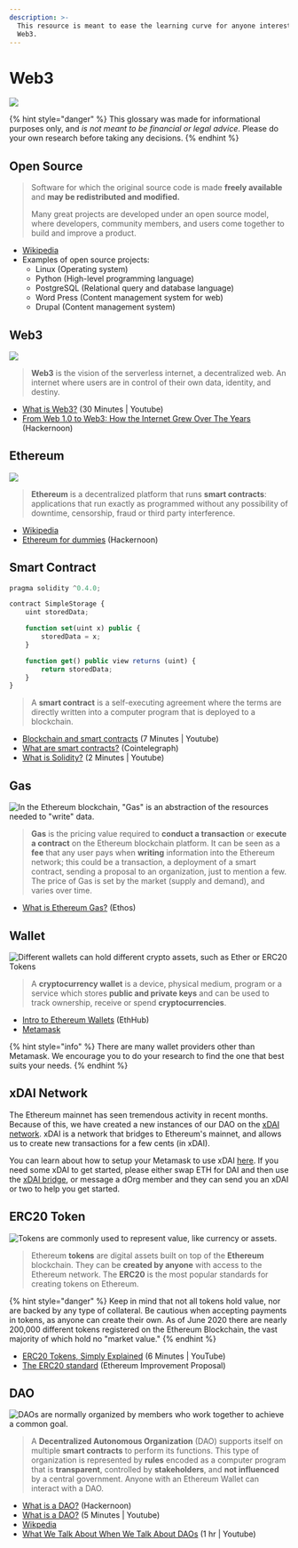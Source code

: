 ```yaml
---
description: >-
  This resource is meant to ease the learning curve for anyone interested in
  Web3.
---
```


# Web3

![](../.gitbook/assets/image%20%2815%29.png)

{% hint style="danger" %}
This glossary was made for informational purposes only, and _is not meant to be financial or legal advice_. Please do your own research before taking any decisions.
{% endhint %}

## Open Source

> Software for which the original source code is made **freely available** and **may be redistributed and modified.**
>
> Many great projects are developed under an open source model, where developers, community members, and users come together to build and improve a product.

* [Wikipedia](https://en.wikipedia.org/wiki/Open-source_software)
* Examples of open source projects:
  * Linux \(Operating system\)
  * Python \(High-level programming language\)
  * PostgreSQL \(Relational query and database language\)
  * Word Press \(Content management system for web\)
  * Drupal \(Content management system\)

## Web3

![](https://lh6.googleusercontent.com/WOaT5LWvKxh9eUP6RJ5Ts3js_wgvezRhoErRTouMz_8i9YS8yPiP88NbcvfWXPSy0Rgw0E30z3NhANRdZdFq0k2E2k27ThWaxP4tRfrsCI0cl0TZba2kqpPWtbLJdquuuCKgLU27)

> **Web3** is the vision of the serverless internet, a decentralized web. An internet where users are in control of their own data, identity, and destiny.

* [What is Web3?](https://www.youtube.com/watch?v=l44z35vabvA) \(30 Minutes \| Youtube\) 
* [From Web 1.0 to Web3: How the Internet Grew Over The Years](https://hackernoon.com/from-web-10-to-web3-how-the-internet-grew-over-the-years-zac032g1) \(Hackernoon\)

## Ethereum

![](../.gitbook/assets/image%20%2836%29.png)

> **Ethereum** is a decentralized platform that runs **smart contracts**: applications that run exactly as programmed without any possibility of downtime, censorship, fraud or third party interference.

* [Wikipedia](https://en.wikipedia.org/wiki/Ethereum)
* [Ethereum for dummies](https://hackernoon.com/ethereum-for-dummies-af5aeacb13d4) \(Hackernoon\)

## Smart Contract

```javascript
pragma solidity ^0.4.0;

contract SimpleStorage {
    uint storedData;

    function set(uint x) public {
        storedData = x;
    }

    function get() public view returns (uint) {
        return storedData;
    }
}
```

> A **smart contract** is a self-executing agreement where the terms are directly written into a computer program that is deployed to a blockchain.

* [Blockchain and smart contracts](https://www.youtube.com/watch?v=B3cSoWoAkI4) \(7 Minutes \| Youtube\)
* [What are smart contracts?](https://cointelegraph.com/ethereum-for-beginners/what-are-smart-contracts-guide-for-beginners) \(Cointelegraph\)
* [What is Solidity?](https://www.youtube.com/watch?v=3i203iTmcFc) \(2 Minutes \| Youtube\)

## Gas

![In the Ethereum blockchain, &quot;Gas&quot; is an abstraction of the resources needed to &quot;write&quot; data.](../.gitbook/assets/image%20%2831%29.png)

> **Gas** is the pricing value required to **conduct a transaction** or **execute a contract** on the Ethereum blockchain platform. It can be seen as a **fee** that any user pays when **writing** information into the Ethereum network; this could be a transaction, a deployment of a smart contract, sending a proposal to an organization, just to mention a few. The price of Gas is set by the market \(supply and demand\), and varies over time.

* [What is Ethereum Gas?](https://www.ethos.io/what-is-ethereum-gas/) \(Ethos\)

## Wallet

![Different wallets can hold different crypto assets, such as Ether or ERC20 Tokens](../.gitbook/assets/image%20%2813%29.png)

> A **cryptocurrency wallet** is a device, physical medium, program or a service which stores **public and private keys** and can be used to track ownership, receive or spend **cryptocurrencies**.

* [Intro to Ethereum Wallets](https://docs.ethhub.io/using-ethereum/wallets/intro-to-ethereum-wallets/) \(EthHub\)
* [Metamask](https://metamask.io/index.html)

{% hint style="info" %}
There are many wallet providers other than Metamask. We encourage you to do your research to find the one that best suits your needs.
{% endhint %}

## xDAI Network

The Ethereum mainnet has seen tremendous activity in recent months. Because of this, we have created a new instances of our DAO on the [xDAI network](https://www.xdaichain.com/). xDAI is a network that bridges to Ethereum's mainnet, and allows us to create new transactions for a few cents \(in xDAI\).

You can learn about how to setup your Metamask to use xDAI [here](https://www.xdaichain.com/for-users/wallets/metamask/metamask-setup). If you need some xDAI to get started, please either swap ETH for DAI and then use the [xDAI bridge](https://dai-bridge.poa.network/), or message a dOrg member and they can send you an xDAI or two to help you get started.

## ERC20 Token

![Tokens are commonly used to represent value, like currency or assets.](../.gitbook/assets/image%20%283%29.png)

> Ethereum **tokens** are digital assets built on top of the **Ethereum** blockchain. They can be **created by anyone** with access to the Ethereum network. The **ERC20** is the most popular standards for creating tokens on Ethereum.

{% hint style="danger" %}
Keep in mind that not all tokens hold value, nor are backed by any type of collateral. Be cautious when accepting payments in tokens, as anyone can create their own. As of June 2020 there are nearly 200,000 different tokens registered on the Ethereum Blockchain, the vast majority of which hold no "market value."
{% endhint %}

* [ERC20 Tokens, Simply Explained](https://www.youtube.com/watch?v=cqZhNzZoMh8) \(6 Minutes \| YouTube\)
* [The ERC20 standard](https://eips.ethereum.org/EIPS/eip-20) \(Ethereum Improvement Proposal\)

## DAO

![DAOs are normally organized by members who work together to achieve a common goal.](../.gitbook/assets/image%20%285%29.png)

> A **Decentralized Autonomous Organization** \(DAO\) supports itself on multiple **smart contracts** to perform its functions. This type of organization is represented by **rules** encoded as a computer program that is **transparent**, controlled by **stakeholders**, and **not influenced** by a central government. Anyone with an Ethereum Wallet can interact with a DAO.

* [What is a DAO?](https://hackernoon.com/what-is-a-dao-c7e84aa1bd69) \(Hackernoon\)
* [What is a DAO?](https://www.youtube.com/watch?v=JcPNO0o_Cng) \(5 Minutes \| Youtube\)
* [Wikpedia](https://en.wikipedia.org/wiki/Decentralized_autonomous_organization)
* [What We Talk About When We Talk About DAOs](https://www.youtube.com/watch?v=RkN7-UcpC4A) \(1 hr \| Youtube\)

